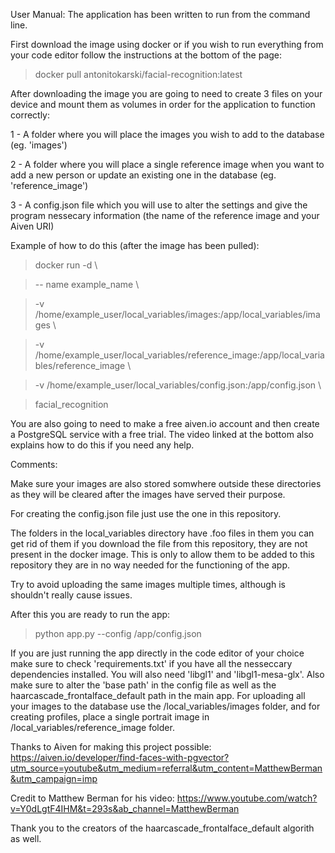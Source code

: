User Manual:
The application has been written to run from the command line.

First download the image using docker or if you wish to run everything from your code editor follow the instructions at the bottom of the page:

> docker pull antonitokarski/facial-recognition:latest

After downloading the image you are going to need to create 3 files on your device and mount them as volumes in order for the application to function correctly:

1 - A folder where you will place the images you wish to add to the database (eg. 'images')

2 - A folder where you will place a single reference image when you want to add a new person or update an existing one in the database (eg. 'reference_image') 

3 - A config.json file which you will use to alter the settings and give the program nessecary information (the name of the reference image and your Aiven URI)

Example of how to do this (after the image has been pulled):

> docker run -d \\
 
> -- name example_name \\
 
> -v /home/example_user/local_variables/images:/app/local_variables/images \\
 
> -v /home/example_user/local_variables/reference_image:/app/local_variables/reference_image \\
 
> -v /home/example_user/local_variables/config.json:/app/config.json \\
 
> facial_recognition


You are also going to need to make a free aiven.io account and then create a PostgreSQL service with a free trial. The video linked at the bottom also explains how to do this if you need any help.


Comments:

Make sure your images are also stored somwhere outside these directories as they will be cleared after the images have served their purpose.

For creating the config.json file just use the one in this repository.

The folders in the local_variables directory have .foo files in them you can get rid of them if you download the file from this repository, they are not present in the docker image. This is only to allow them to be added to this repository they are in no way needed for the functioning of the app.

Try to avoid uploading the same images multiple times, although is shouldn't really cause issues.


After this you are ready to run the app:

> python app.py --config /app/config.json


If you are just running the app directly in the code editor of your choice make sure to check 'requirements.txt' if you have all the nesseccary dependencies installed.
You will also need 'libgl1' and 'libgl1-mesa-glx'.
Also make sure to alter the 'base path' in the config file as well as the haarcascade_frontalface_default path in the main app.
For uploading all your images to the database use the /local_variables/images folder, and for creating profiles, place a single portrait image in /local_variables/reference_image folder.



Thanks to Aiven for making this project possible: https://aiven.io/developer/find-faces-with-pgvector?utm_source=youtube&utm_medium=referral&utm_content=MatthewBerman&utm_campaign=imp

Credit to Matthew Berman for his video: https://www.youtube.com/watch?v=Y0dLgtF4IHM&t=293s&ab_channel=MatthewBerman

Thank you to the creators of the haarcascade_frontalface_default algorith as well. 
